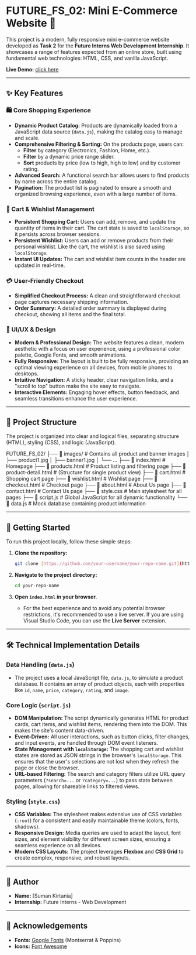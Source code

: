 # FUTURE_FS_02: Mini E-Commerce Website 🚀

This project is a modern, fully responsive mini e-commerce website developed as **Task 2** for the **Future Interns Web Development Internship**. It showcases a range of features expected from an online store, built using fundamental web technologies: HTML, CSS, and vanilla JavaScript.

**Live Demo:** [click here](https://shad0wxsk.github.io/E-shop/)

---

## ✨ Key Features

### 🛍️ Core Shopping Experience
* **Dynamic Product Catalog:** Products are dynamically loaded from a JavaScript data source (`data.js`), making the catalog easy to manage and scale.
* **Comprehensive Filtering & Sorting:** On the products page, users can:
    * **Filter** by category (Electronics, Fashion, Home, etc.).
    * **Filter** by a dynamic price range slider.
    * **Sort** products by price (low to high, high to low) and by customer rating.
* **Advanced Search:** A functional search bar allows users to find products by name across the entire catalog.
* **Pagination:** The product list is paginated to ensure a smooth and organized browsing experience, even with a large number of items.

### 🛒 Cart & Wishlist Management
* **Persistent Shopping Cart:** Users can add, remove, and update the quantity of items in their cart. The cart state is saved to `localStorage`, so it persists across browser sessions.
* **Persistent Wishlist:** Users can add or remove products from their personal wishlist. Like the cart, the wishlist is also saved using `localStorage`.
* **Instant UI Updates:** The cart and wishlist item counts in the header are updated in real-time.

### 💳 User-Friendly Checkout
* **Simplified Checkout Process:** A clean and straightforward checkout page captures necessary shipping information.
* **Order Summary:** A detailed order summary is displayed during checkout, showing all items and the final total.

### 🎨 UI/UX & Design
* **Modern & Professional Design:** The website features a clean, modern aesthetic with a focus on user experience, using a professional color palette, Google Fonts, and smooth animations.
* **Fully Responsive:** The layout is built to be fully responsive, providing an optimal viewing experience on all devices, from mobile phones to desktops.
* **Intuitive Navigation:** A sticky header, clear navigation links, and a "scroll to top" button make the site easy to navigate.
* **Interactive Elements:** Engaging hover effects, button feedback, and seamless transitions enhance the user experience.

---

## 📂 Project Structure

The project is organized into clear and logical files, separating structure (HTML), styling (CSS), and logic (JavaScript).


FUTURE_FS_02/
├── 📂 images/              # Contains all product and banner images
│   ├── product1.jpg
│   ├── banner1.jpg
│   └── ...
├── 📄 index.html           # Homepage
├── 📄 products.html        # Product listing and filtering page
├── 📄 product-detail.html  # (Structure for single product view)
├── 📄 cart.html            # Shopping cart page
├── 📄 wishlist.html        # Wishlist page
├── 📄 checkout.html        # Checkout page
├── 📄 about.html           # About Us page
├── 📄 contact.html         # Contact Us page
├── 📄 style.css            # Main stylesheet for all pages
├── 📄 script.js            # Global JavaScript for all dynamic functionality
└── 📄 data.js              # Mock database containing product information


---

## 🚀 Getting Started

To run this project locally, follow these simple steps:

1.  **Clone the repository:**
    ```bash
    git clone [https://github.com/your-username/your-repo-name.git](https://github.com/your-username/your-repo-name.git)
    ```

2.  **Navigate to the project directory:**
    ```bash
    cd your-repo-name
    ```

3.  **Open `index.html` in your browser.**
    * For the best experience and to avoid any potential browser restrictions, it's recommended to use a live server. If you are using Visual Studio Code, you can use the **Live Server** extension.

---

## 🛠️ Technical Implementation Details

### Data Handling (`data.js`)
* The project uses a local JavaScript file, `data.js`, to simulate a product database. It contains an array of product objects, each with properties like `id`, `name`, `price`, `category`, `rating`, and `image`.

### Core Logic (`script.js`)
* **DOM Manipulation:** The script dynamically generates HTML for product cards, cart items, and wishlist items, rendering them into the DOM. This makes the site's content data-driven.
* **Event-Driven:** All user interactions, such as button clicks, filter changes, and input events, are handled through DOM event listeners.
* **State Management with `localStorage`:** The shopping cart and wishlist states are stored as JSON strings in the browser's `localStorage`. This ensures that the user's selections are not lost when they refresh the page or close the browser.
* **URL-based Filtering:** The search and category filters utilize URL query parameters (`?search=...` or `?category=...`) to pass state between pages, allowing for shareable links to filtered views.

### Styling (`style.css`)
* **CSS Variables:** The stylesheet makes extensive use of CSS variables (`:root`) for a consistent and easily maintainable theme (colors, fonts, shadows).
* **Responsive Design:** Media queries are used to adapt the layout, font sizes, and element visibility for different screen sizes, ensuring a seamless experience on all devices.
* **Modern CSS Layouts:** The project leverages **Flexbox** and **CSS Grid** to create complex, responsive, and robust layouts.

---

## 👤 Author

* **Name:** [Suman Kirtania]
* **Internship:** Future Interns - Web Development

---

## 🙏 Acknowledgements

* **Fonts:** [Google Fonts](https://fonts.google.com/) (Montserrat & Poppins)
* **Icons:** [Font Awesome](https://fontawesome.com/)
